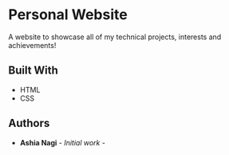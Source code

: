 # Personal Website

A website to showcase all of my technical projects, interests and achievements!

## Built With

* HTML
* CSS

## Authors
* **Ashia Nagi** - *Initial work* -
